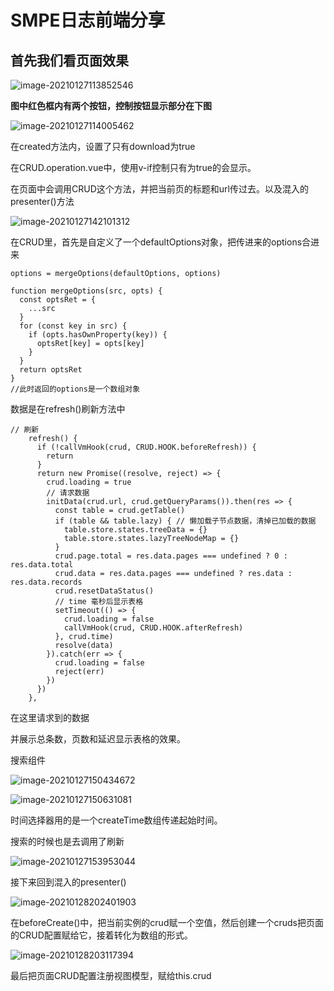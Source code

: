 # SMPE日志前端分享

## 首先我们看页面效果

![image-20210127113852546](C:\Users\Stefan\AppData\Roaming\Typora\typora-user-images\image-20210127113852546.png)

**图中红色框内有两个按钮，控制按钮显示部分在下图**

![image-20210127114005462](C:\Users\Stefan\AppData\Roaming\Typora\typora-user-images\image-20210127114005462.png)

在created方法内，设置了只有download为true

在CRUD.operation.vue中，使用v-if控制只有为true的会显示。



在页面中会调用CRUD这个方法，并把当前页的标题和url传过去。以及混入的presenter()方法

![image-20210127142101312](C:\Users\Stefan\AppData\Roaming\Typora\typora-user-images\image-20210127142101312.png)

在CRUD里，首先是自定义了一个defaultOptions对象，把传进来的options合进来

```
options = mergeOptions(defaultOptions, options)

function mergeOptions(src, opts) {
  const optsRet = {
    ...src
  }
  for (const key in src) {
    if (opts.hasOwnProperty(key)) {
      optsRet[key] = opts[key]
    }
  }
  return optsRet
}
//此时返回的options是一个数组对象
```

数据是在refresh()刷新方法中

```
// 刷新
    refresh() {
      if (!callVmHook(crud, CRUD.HOOK.beforeRefresh)) {
        return
      }
      return new Promise((resolve, reject) => {
        crud.loading = true
        // 请求数据
        initData(crud.url, crud.getQueryParams()).then(res => {
          const table = crud.getTable()
          if (table && table.lazy) { // 懒加载子节点数据，清掉已加载的数据
            table.store.states.treeData = {}
            table.store.states.lazyTreeNodeMap = {}
          }
          crud.page.total = res.data.pages === undefined ? 0 : res.data.total
          crud.data = res.data.pages === undefined ? res.data : res.data.records
          crud.resetDataStatus()
          // time 毫秒后显示表格
          setTimeout(() => {
            crud.loading = false
            callVmHook(crud, CRUD.HOOK.afterRefresh)
          }, crud.time)
          resolve(data)
        }).catch(err => {
          crud.loading = false
          reject(err)
        })
      })
    },
```

在这里请求到的数据

并展示总条数，页数和延迟显示表格的效果。

搜索组件

![image-20210127150434672](C:\Users\Stefan\AppData\Roaming\Typora\typora-user-images\image-20210127150434672.png)

![image-20210127150631081](C:\Users\Stefan\AppData\Roaming\Typora\typora-user-images\image-20210127150631081.png)

时间选择器用的是一个createTime数组传递起始时间。

搜索的时候也是去调用了刷新

![image-20210127153953044](C:\Users\Stefan\AppData\Roaming\Typora\typora-user-images\image-20210127153953044.png)



接下来回到混入的presenter()

![image-20210128202401903](C:\Users\Stefan\AppData\Roaming\Typora\typora-user-images\image-20210128202401903.png)

在beforeCreate()中，把当前实例的crud赋一个空值，然后创建一个cruds把页面的CRUD配置赋给它，接着转化为数组的形式。

![image-20210128203117394](C:\Users\Stefan\AppData\Roaming\Typora\typora-user-images\image-20210128203117394.png)

最后把页面CRUD配置注册视图模型，赋给this.crud

